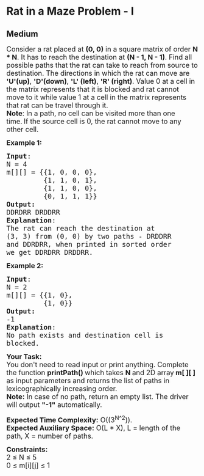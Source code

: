 # Rat in a Maze Problem - I
## Medium 
<div class="problem-statement" style="user-select: auto;">
                <p style="user-select: auto;"></p><p style="user-select: auto;"><span style="font-size: 18px; user-select: auto;">Consider a rat placed at <strong style="user-select: auto;">(0, 0)</strong> in a square matrix<strong style="user-select: auto;"> </strong>of order <strong style="user-select: auto;">N * N</strong>. It has to reach the destination at <strong style="user-select: auto;">(N - 1, N - 1)</strong>. Find all possible paths that the rat can take to reach from source to destination. The directions in which the rat can move are <strong style="user-select: auto;">'U'(up)</strong>, <strong style="user-select: auto;">'D'(down)</strong>, <strong style="user-select: auto;">'L' (left)</strong>, <strong style="user-select: auto;">'R' (right)</strong>. Value 0 at a cell in the matrix represents that it is blocked and rat cannot move to it while value 1 at a cell in the matrix represents that&nbsp;rat&nbsp;can be travel&nbsp;through it.<br style="user-select: auto;">
<strong style="user-select: auto;">Note</strong>: In a path, no cell can be visited more than one time.</span>&nbsp;<span style="font-size: 18px; user-select: auto;">If the source cell is&nbsp;0, the rat cannot move to any other cell.</span></p>

<p style="user-select: auto;"><span style="font-size: 18px; user-select: auto;"><strong style="user-select: auto;">Example 1:</strong></span></p>

<pre style="user-select: auto;"><span style="font-size: 18px; user-select: auto;"><strong style="user-select: auto;">Input</strong>:
N = 4
m[][] = {{1, 0, 0, 0},
         {1, 1, 0, 1}, 
         {1, 1, 0, 0},
         {0, 1, 1, 1}}
<strong style="user-select: auto;">Output:</strong>
DDRDRR DRDDRR</span>
<span style="font-size: 18px; user-select: auto;"><strong style="user-select: auto;">Explanation</strong>:
The rat can reach the destination at 
(3, 3) from (0, 0) by two paths - DRDDRR 
and DDRDRR, when printed in sorted order 
we get DDRDRR DRDDRR.</span></pre>

<div style="user-select: auto;"><span style="font-size: 18px; user-select: auto;"><strong style="user-select: auto;">Example 2:</strong></span></div>

<pre style="user-select: auto;"><span style="font-size: 18px; user-select: auto;"><strong style="user-select: auto;">Input</strong>:
N = 2
m[][] = {{1, 0},
         {1, 0}}
<strong style="user-select: auto;">Output:</strong>
-1</span>
<span style="font-size: 18px; user-select: auto;"><strong style="user-select: auto;">Explanation</strong>:
No path exists and destination cell is 
blocked.</span>
</pre>

<p style="user-select: auto;"><span style="font-size: 18px; user-select: auto;"><strong style="user-select: auto;">Your Task:&nbsp;&nbsp;</strong><br style="user-select: auto;">
You don't need to read input or print anything. Complete the function <strong style="user-select: auto;">printPath()&nbsp;</strong>which takes <strong style="user-select: auto;">N </strong>and 2D&nbsp;array<strong style="user-select: auto;"> m[ ][ ]</strong><strong style="user-select: auto;"> </strong>as input parameters and returns the list of&nbsp;paths in lexicographically increasing order.</span>&nbsp;<br style="user-select: auto;">
<span style="font-size: 18px; user-select: auto;"><strong style="user-select: auto;">Note:</strong>&nbsp;In case of no path, return an empty list. The driver will output <strong style="user-select: auto;">"-1"</strong> automatically.</span></p>

<p style="user-select: auto;"><span style="font-size: 18px; user-select: auto;"><strong style="user-select: auto;">Expected Time Complexity:</strong>&nbsp;O((3<sup style="user-select: auto;">N</sup><sup style="user-select: auto;">^2</sup>)).<br style="user-select: auto;">
<strong style="user-select: auto;">Expected Auxiliary Space:</strong>&nbsp;O(L * X), L = length of the path, X = number of paths.</span></p>

<p style="user-select: auto;"><span style="font-size: 18px; user-select: auto;"><strong style="user-select: auto;">Constraints:</strong><br style="user-select: auto;">
2 ≤ N ≤ 5<br style="user-select: auto;">
0 ≤ m[i][j] ≤ 1</span></p>
 <p style="user-select: auto;"></p>
            </div>